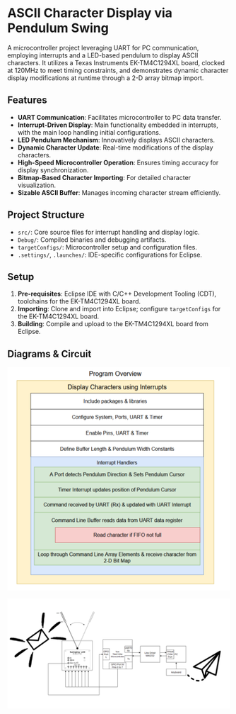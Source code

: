 
# ASCII Character Display via Pendulum Swing

A microcontroller project leveraging UART for PC communication, employing interrupts and a LED-based pendulum to display ASCII characters. It utilizes a Texas Instruments EK-TM4C1294XL board, clocked at 120MHz to meet timing constraints, and demonstrates dynamic character display modifications at runtime through a 2-D array bitmap import.

## Features

- **UART Communication**: Facilitates microcontroller to PC data transfer.
- **Interrupt-Driven Display**: Main functionality embedded in interrupts, with the main loop handling initial configurations.
- **LED Pendulum Mechanism**: Innovatively displays ASCII characters.
- **Dynamic Character Update**: Real-time modifications of the display characters.
- **High-Speed Microcontroller Operation**: Ensures timing accuracy for display synchronization.
- **Bitmap-Based Character Importing**: For detailed character visualization.
- **Sizable ASCII Buffer**: Manages incoming character stream efficiently.

## Project Structure

- `src/`: Core source files for interrupt handling and display logic.
- `Debug/`: Compiled binaries and debugging artifacts.
- `targetConfigs/`: Microcontroller setup and configuration files.
- `.settings/`, `.launches/`: IDE-specific configurations for Eclipse.

## Setup

1. **Pre-requisites**: Eclipse IDE with C/C++ Development Tooling (CDT), toolchains for the EK-TM4C1294XL board.
2. **Importing**: Clone and import into Eclipse; configure `targetConfigs` for the EK-TM4C1294XL board.
3. **Building**: Compile and upload to the EK-TM4C1294XL board from Eclipse.

## Diagrams & Circuit

<p align="center">
  <img src="images/general_program_diagram.png" alt="General Program Diagram"/>
</p>

<p align="center">
  <img src="images/circuit_figure.png" alt="Connection and General Circuit Figure"/>
</p>

